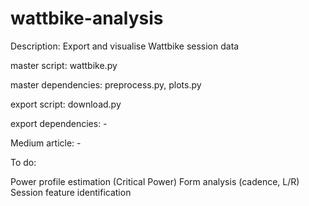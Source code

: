 # wattbike-analysis
Description: Export and visualise Wattbike session data

master script: wattbike.py

master dependencies: preprocess.py, plots.py

export script: download.py

export dependencies: -

Medium article: -

To do:

  Power profile estimation (Critical Power)
  Form analysis (cadence, L/R)
  Session feature identification
  
